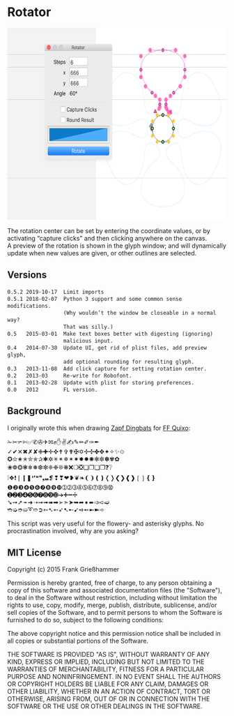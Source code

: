 # Rotator
<img src="rotator.png" width="640" height="440" alt="Rotators gonna Rotate" />

The rotation center can be set by entering the coordinate values, or by activating “capture clicks” and then clicking anywhere on the canvas.  
A preview of the rotation is shown in the glyph window; and will dynamically update when new values are given, or other outlines are selected. 


## Versions
    0.5.2 2019-10-17  Limit imports
    0.5.1 2018-02-07  Python 3 support and some common sense modifications.
                      (Why wouldn’t the window be closeable in a normal way?
                      That was silly.)
    0.5   2015-03-01  Make text boxes better with digesting (ignoring)
                      malicious input.
    0.4   2014-07-30  Update UI, get rid of plist files, add preview glyph,
                      add optional rounding for resulting glyph.
    0.3   2013-11-08  Add click capture for setting rotation center.
    0.2   2013-03     Re-write for Robofont.
    0.1   2013-02-28  Update with plist for storing preferences.
    0.0   2012        FL version.


## Background

I originally wrote this when drawing [Zapf Dingbats](http://en.wikipedia.org/wiki/Zapf_Dingbats) for [FF Quixo](https://www.fontfont.com/fonts/quixo):

<p style='font-family:"Zapf Dingbats";'>
    ✁✂✃✄✅✆✇✈✉✊✋✌✍✎✏✐✑✒<br>
    ✓✔✕✖✗✘✙✚✛✜✝✞✟✠✡✢✣✤✥✦✧✨✩<br>
    ✪✫✬✭✮✯✰✱✲✳✴✵✶✷✸✹✺✻✼✽✾✿<br>
    ❀❁❂❃❄❅❆❇❈❉❊❋❌❍❎❏❐❑❒❓❔<br>
    ❕❖❗❘❙❚❛❜❝❞❟❠❡❢❣❤❥❦❧❨❩❪❫❬❭❮❯❰❱❲❳❴❵<br>    
    ❶❷❸❹❺❻❼❽❾❿➀➁➂➃➄➅➆➇➈➉<br>
    ➊➋➌➍➎➏➐➑➒➓➔➕➖➗<br>
    ➘➙➚➛➜➝➞➟➠➡➢➣➤➥➦➧➨➩➪➫<br>
    ➬➭➮➯➰➱➲➳➴➵➶➷➸➹➺➻➼➽➾<br>
</p>
This script was very useful for the flowery- and asterisky glyphs.  
No procrastination involved, why are you asking?


## MIT License

Copyright (c) 2015 Frank Grießhammer

Permission is hereby granted, free of charge, to any person obtaining a copy of this software and associated documentation files (the "Software"), to deal in the Software without restriction, including without limitation the rights to use, copy, modify, merge, publish, distribute, sublicense, and/or sell copies of the Software, and to permit persons to whom the Software is furnished to do so, subject to the following conditions:

The above copyright notice and this permission notice shall be included in all copies or substantial portions of the Software.

THE SOFTWARE IS PROVIDED "AS IS", WITHOUT WARRANTY OF ANY KIND, EXPRESS OR IMPLIED, INCLUDING BUT NOT LIMITED TO THE WARRANTIES OF MERCHANTABILITY, FITNESS FOR A PARTICULAR PURPOSE AND NONINFRINGEMENT. IN NO EVENT SHALL THE AUTHORS OR COPYRIGHT HOLDERS BE LIABLE FOR ANY CLAIM, DAMAGES OR OTHER LIABILITY, WHETHER IN AN ACTION OF CONTRACT, TORT OR OTHERWISE, ARISING FROM, OUT OF OR IN CONNECTION WITH THE SOFTWARE OR THE USE OR OTHER DEALINGS IN THE SOFTWARE.
